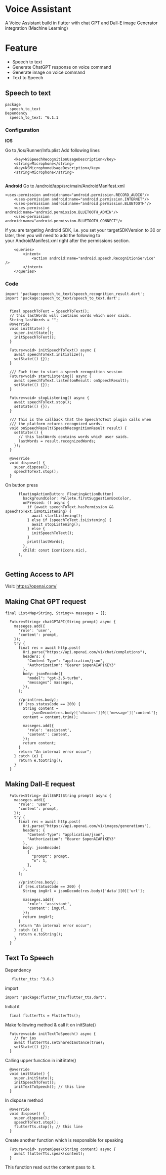 # Voice Assistant
A Voice Assistant build in flutter with chat GPT and Dall-E image Generator integration (Machine Learning)

# Feature
* Speech to text
* Generate ChatGPT response on voice command
* Generate image on voice command
* Text to Speech

## Speech to text
```
package
  speech_to_text
Dependency
  speech_to_text: ^6.1.1
```

### Configuration
**IOS**

Go to <project root>/ios/Runner/Info.plist
Add following lines
```
    <key>NSSpeechRecognitionUsageDescription</key>
    <string>Microphone</string>
    <key>NSMicrophoneUsageDescription</key>
    <string>Microphone</string>
    
```
**Android**
Go to <project root>/android/app/src/main/AndroidManifest.xml 
```
<uses-permission android:name="android.permission.RECORD_AUDIO"/>
    <uses-permission android:name="android.permission.INTERNET"/>
    <uses-permission android:name="android.permission.BLUETOOTH"/>
    <uses-permission android:name="android.permission.BLUETOOTH_ADMIN"/>
    <uses-permission android:name="android.permission.BLUETOOTH_CONNECT"/>
```

If you are targeting Android SDK, i.e. you set your targetSDKVersion to 30 or later, then you will need to add the following to your AndroidManifest.xml right after the permissions section. 
```
    <queries>
        <intent>
            <action android:name="android.speech.RecognitionService" />
        </intent>
    </queries>
```
### Code
```
import 'package:speech_to_text/speech_recognition_result.dart';
import 'package:speech_to_text/speech_to_text.dart';


  final speechToText = SpeechToText();
  // this lastWords will contains words which user saids.
  String lastWords = "";
  @override
  void initState() {
    super.initState();
    initSpeechToText();
  }

  Future<void> initSpeechToText() async {
    await speechToText.initialize();
    setState(() {});
  }

  /// Each time to start a speech recognition session
  Future<void> startListening() async {
    await speechToText.listen(onResult: onSpeechResult);
    setState(() {});
  }

  Future<void> stopListening() async {
    await speechToText.stop();
    setState(() {});
  }

  /// This is the callback that the SpeechToText plugin calls when
  /// the platform returns recognized words.
  void onSpeechResult(SpeechRecognitionResult result) {
    setState(() {
      // this lastWords contains words which user saids.
      lastWords = result.recognizedWords;
    });
  }

  @override
  void dispose() {
    super.dispose();
    speechToText.stop();
  }
```
On button press
```
      floatingActionButton: FloatingActionButton(
        backgroundColor: Pallete.firstSuggestionBoxColor,
        onPressed: () async {
          if (await speechToText.hasPermission && speechToText.isNotListening) {
            await startListening();
          } else if (speechToText.isListening) {
            await stopListening();
          } else {
            initSpeechToText();
          }
          print(lastWords);
        },
        child: const Icon(Icons.mic),
      ),
      
```

## Getting Access to API
Visit: https://openai.com/

## Making Chat GPT request

```
final List<Map<String, String>> masseges = []; 

  Future<String> chatGPTAPI(String prompt) async {
    masseges.add({
      'role': 'user',
      'content': prompt,
    });
    try {
      final res = await http.post(
        Uri.parse("https://api.openai.com/v1/chat/completions"),
        headers: {
          "Content-Type": "application/json",
          "Authorization": "Bearer $openAIAPIKEY3"
        },
        body: jsonEncode({
          "model": "gpt-3.5-turbo",
          "messages": masseges,
        }),
      );

      //print(res.body);
      if (res.statusCode == 200) {
        String content =
            jsonDecode(res.body)['choices'][0]['message']['content'];
        content = content.trim();

        masseges.add({
          'role': 'assistant',
          'content': content,
        });
        return content;
      }
      return "An internal error occur";
    } catch (e) {
      return e.toString();
    }
  }
```

## Making Dall-E request

```
  Future<String> dallEAPI(String prompt) async {
    masseges.add({
      'role': 'user',
      'content': prompt,
    });
    try {
      final res = await http.post(
        Uri.parse("https://api.openai.com/v1/images/generations"),
        headers: {
          "Content-Type": "application/json",
          "Authorization": "Bearer $openAIAPIKEY3"
        },
        body: jsonEncode(
          {
            "prompt": prompt,
            "n": 1,
          },
        ),
      );

      //print(res.body);
      if (res.statusCode == 200) {
        String imgUrl = jsonDecode(res.body)['data'][0]['url'];

        masseges.add({
          'role': 'assistant',
          'content': imgUrl,
        });
        return imgUrl;
      }
      return "An internal error occur";
    } catch (e) {
      return e.toString();
    }
  }
```

## Text To Speech

Dependency
```
   flutter_tts: ^3.6.3
```


import
```
import 'package:flutter_tts/flutter_tts.dart';

```
Initial it
```
  final flutterTts = FlutterTts();
```

Make following method & call it on initState()
```
  Future<void> initTextToSpeech() async {
    // for ios
    await flutterTts.setSharedInstance(true);
    setState(() {});
  }
```
Calling upper function in initState()
```
  @override
  void initState() {
    super.initState();
    initSpeechToText();
    initTextToSpeech(); // this line
  }
```
In dispose method
```
  @override
  void dispose() {
    super.dispose();
    speechToText.stop();
    flutterTts.stop(); // this line
  }
```

Create another function which is responsible for speaking
```
  Future<void> systemSpeak(String content) async {
    await flutterTts.speak(content); 
  }
```
This function read out the content pass to it.

